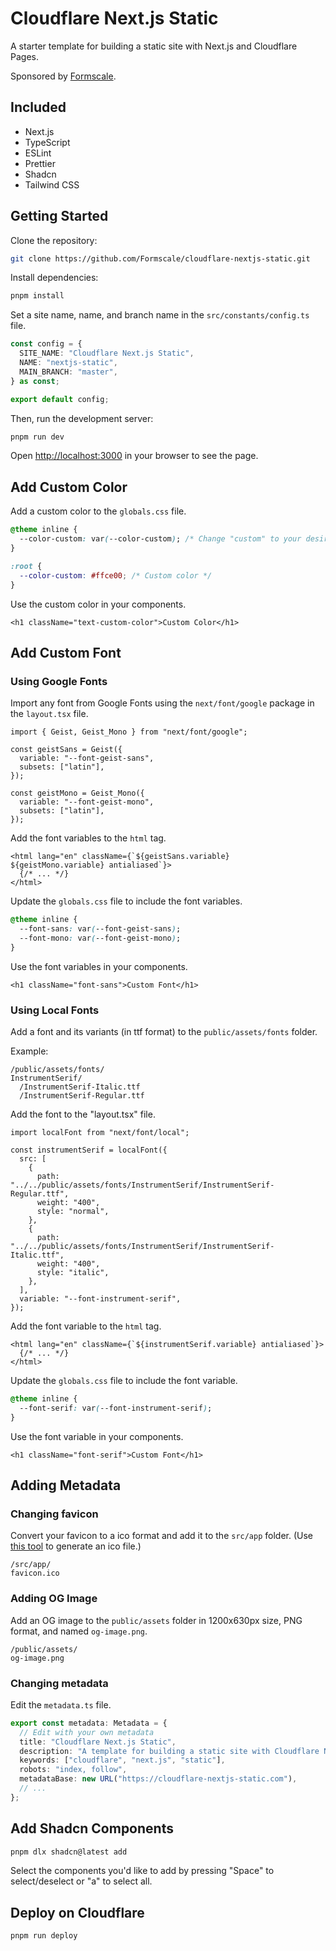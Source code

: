 # Cloudflare Next.js Static

A starter template for building a static site with Next.js and Cloudflare Pages.

Sponsored by [Formscale](https://formscale.com).

## Included

- Next.js
- TypeScript
- ESLint
- Prettier
- Shadcn
- Tailwind CSS

## Getting Started

Clone the repository:

```bash
git clone https://github.com/Formscale/cloudflare-nextjs-static.git
```

Install dependencies:

```bash
pnpm install
```

Set a site name, name, and branch name in the `src/constants/config.ts` file.

```ts
const config = {
  SITE_NAME: "Cloudflare Next.js Static",
  NAME: "nextjs-static",
  MAIN_BRANCH: "master",
} as const;

export default config;
```

Then, run the development server:

```bash
pnpm run dev
```

Open [http://localhost:3000](http://localhost:3000) in your browser to see the page.

## Add Custom Color

Add a custom color to the `globals.css` file.

```css
@theme inline {
  --color-custom: var(--color-custom); /* Change "custom" to your desired color name */
}

:root {
  --color-custom: #ffce00; /* Custom color */
}
```

Use the custom color in your components.

```tsx
<h1 className="text-custom-color">Custom Color</h1>
```

## Add Custom Font

### Using Google Fonts

Import any font from Google Fonts using the `next/font/google` package in the `layout.tsx` file.

```tsx
import { Geist, Geist_Mono } from "next/font/google";

const geistSans = Geist({
  variable: "--font-geist-sans",
  subsets: ["latin"],
});

const geistMono = Geist_Mono({
  variable: "--font-geist-mono",
  subsets: ["latin"],
});
```

Add the font variables to the `html` tag.

```tsx
<html lang="en" className={`${geistSans.variable} ${geistMono.variable} antialiased`}>
  {/* ... */}
</html>
```

Update the `globals.css` file to include the font variables.

```css
@theme inline {
  --font-sans: var(--font-geist-sans);
  --font-mono: var(--font-geist-mono);
}
```

Use the font variables in your components.

```tsx
<h1 className="font-sans">Custom Font</h1>
```

### Using Local Fonts

Add a font and its variants (in ttf format) to the `public/assets/fonts` folder.

Example:

```
/public/assets/fonts/
InstrumentSerif/
  /InstrumentSerif-Italic.ttf
  /InstrumentSerif-Regular.ttf
```

Add the font to the "layout.tsx" file.

```tsx
import localFont from "next/font/local";

const instrumentSerif = localFont({
  src: [
    {
      path: "../../public/assets/fonts/InstrumentSerif/InstrumentSerif-Regular.ttf",
      weight: "400",
      style: "normal",
    },
    {
      path: "../../public/assets/fonts/InstrumentSerif/InstrumentSerif-Italic.ttf",
      weight: "400",
      style: "italic",
    },
  ],
  variable: "--font-instrument-serif",
});
```

Add the font variable to the `html` tag.

```tsx
<html lang="en" className={`${instrumentSerif.variable} antialiased`}>
  {/* ... */}
</html>
```

Update the `globals.css` file to include the font variable.

```css
@theme inline {
  --font-serif: var(--font-instrument-serif);
}
```

Use the font variable in your components.

```tsx
<h1 className="font-serif">Custom Font</h1>
```

## Adding Metadata

### Changing favicon

Convert your favicon to a ico format and add it to the `src/app` folder. (Use [this tool](https://svg-to-png-jpeg-favicon.vercel.app/) to generate an ico file.)

```
/src/app/
favicon.ico
```

### Adding OG Image

Add an OG image to the `public/assets` folder in 1200x630px size, PNG format, and named `og-image.png`.

```
/public/assets/
og-image.png
```

### Changing metadata

Edit the `metadata.ts` file.

```ts
export const metadata: Metadata = {
  // Edit with your own metadata
  title: "Cloudflare Next.js Static",
  description: "A template for building a static site with Cloudflare Next.js",
  keywords: ["cloudflare", "next.js", "static"],
  robots: "index, follow",
  metadataBase: new URL("https://cloudflare-nextjs-static.com"),
  // ...
};
```

## Add Shadcn Components

```bash
pnpm dlx shadcn@latest add
```

Select the components you'd like to add by pressing "Space" to select/deselect or "a" to select all.

## Deploy on Cloudflare

```bash
pnpm run deploy
```
